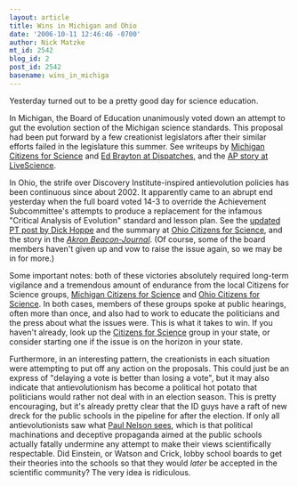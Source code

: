 ```yaml
---
layout: article
title: Wins in Michigan and Ohio
date: '2006-10-11 12:46:46 -0700'
author: Nick Matzke
mt_id: 2542
blog_id: 2
post_id: 2542
basename: wins_in_michiga
---
```

Yesterday turned out to be a pretty good day for science education.

In Michigan, the Board of Education unanimously voted down an attempt to gut the evolution section of the Michigan science standards.  This proposal had been put forward by a few creationist legislators after their similar efforts failed in the legislature this summer.  See writeups by [Michigan Citizens for Science](http://michigancitizensforscience.org/main/nfblog/2006/10/10/major-victory-on-science-standards-in-michigan/) and [Ed Brayton at Dispatches](http://scienceblogs.com/dispatches/2006/10/major_victory_in_michigan.php), and the [AP story at LiveScience](http://www.livescience.com/history/061011_ap_michigan_evolution.html).

In Ohio, the strife over Discovery Institute-inspired antievolution policies has been continuous since about 2002.  It apparently came to an abrupt end yesterday when the full board voted 14-3 to override the Achievement Subcommittee's attempts to produce a replacement for the infamous "Critical Analysis of Evolution" standard and lesson plan.  See the [updated PT post by Dick Hoppe](http://www.pandasthumb.org/archives/2006/10/the_ohio_boe_ac_1.html) and the summary at [Ohio Citizens for Science](http://www.pandasthumb.org/archives/2006/10/the_ohio_boe_ac_1.html), and the story in the [_Akron Beacon-Journal_](http://www.ohio.com/mld/beaconjournal/news/state/15732078.htm).  (Of course, some of the board members haven't given up and vow to raise the issue again, so we may be in for more.)

Some important notes: both of these victories absolutely required long-term vigilance and a tremendous amount of endurance from the local Citizens for Science groups, [Michigan Citizens for Science](http://www.michigancitizensforscience.org) and [Ohio Citizens for Science](http://www.ohioscience.org).  In both cases, members of these groups spoke at public hearings, often more than once, and also had to work to educate the politicians and the press about what the issues were.  This is what it takes to win.  If you haven't already, look up the [Citizens for Science](http://citizensforscience.org/) group in your state, or consider starting one if the issue is on the horizon in your state.

Furthermore, in an interesting pattern, the creationists in each situation were attempting to put off any action on the proposals.  This could just be an express of "delaying a vote is better than losing a vote", but it may also indicate that antievolutionism has become a political hot potato that politicians would rather not deal with in an election season.  This is pretty encouraging, but it's already pretty clear that the ID guys have a raft of new dreck for the public schools in the pipeline for after the election.  If only all antievolutionists saw what [Paul Nelson sees](http://www.idthefuture.com/2006/08/from_a_senior_scientist_observ.html), which is that political machinations and deceptive propaganda aimed at the public schools actually fatally undermine any attempt to make their views scientifically respectable.  Did Einstein, or Watson and Crick, lobby school boards to get their theories into the schools so that they would _later_ be accepted in the scientific community?  The very idea is ridiculous.

